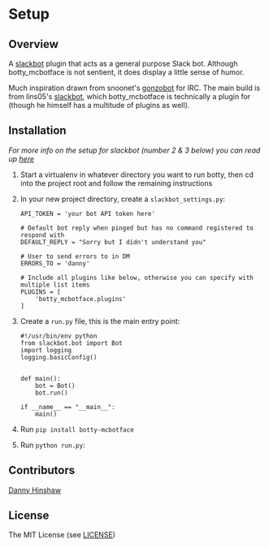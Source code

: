 # Setup

## Overview

A [slackbot](https://github.com/lins05/slackbot) plugin that acts as a general purpose Slack bot.
Although botty_mcbotface is not sentient, it does display a little sense of humor.

Much inspiration drawn from snoonet's [gonzobot](https://github.com/snoonetIRC/CloudBot) for IRC.
The main build is from lins05's [slackbot](https://github.com/lins05/slackbot), which botty_mcbotface
is technically a plugin for (though he himself has a multitude of plugins as well).

## Installation
*For more info on the setup for slackbot (number 2 & 3 below) you can read up [here](https://github.com/lins05/slackbot)*

1. Start a virtualenv in whatever directory you want to run botty,
    then cd into the project root and follow the remaining instructions

2. In your new project directory, create a `slackbot_settings.py`:
    ```
    API_TOKEN = 'your bot API token here'

    # Default bot reply when pinged but has no command registered to respond with
    DEFAULT_REPLY = "Sorry but I didn't understand you"

    # User to send errors to in DM
    ERRORS_TO = 'danny'

    # Include all plugins like below, otherwise you can specify with multiple list items
    PLUGINS = [
        'botty_mcbotface.plugins'
    ]
    ```

3. Create a `run.py` file, this is the main entry point:
    ```
    #!/usr/bin/env python
    from slackbot.bot import Bot
    import logging
    logging.basicConfig()


    def main():
        bot = Bot()
        bot.run()

    if __name__ == "__main__":
        main()
    ```

4. Run `pip install botty-mcbotface`

5. Run `python run.py`:


## Contributors

[Danny Hinshaw](https://github.com/DannyHinshaw)

## License

The MIT License (see [LICENSE](LICENSE))
